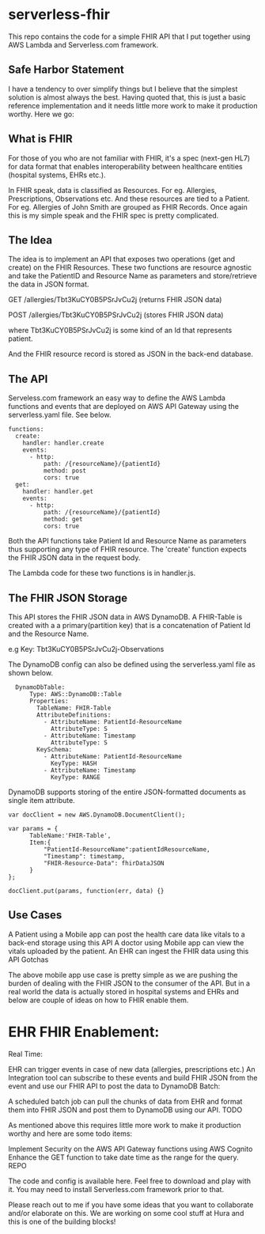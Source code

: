 # serverless-fhir

This repo contains the code for a simple FHIR API that I put together using AWS Lambda and Serverless.com framework.

## Safe Harbor Statement

I have a tendency to over simplify things but I believe that the simplest solution is almost always the best. Having quoted that, this is just a basic reference implementation and it needs little more work to make it production worthy. Here we go:

## What is FHIR

For those of you who are not familiar with FHIR, it's a spec (next-gen HL7) for data format that enables interoperability between healthcare entities (hospital systems, EHRs etc.).

In FHIR speak, data is classified as Resources. For eg. Allergies, Prescriptions, Observations etc. And these resources are tied to a Patient. For eg. Allergies of John Smith are grouped as FHIR Records. Once again this is my simple speak and the FHIR spec is pretty complicated.

## The Idea

The idea is to implement an API that exposes two operations (get and create) on the FHIR Resources. These two functions are resource agnostic and take the PatientID and Resource Name as parameters and store/retrieve the data in JSON format.

GET /allergies/Tbt3KuCY0B5PSrJvCu2j (returns FHIR JSON data)

POST /allergies/Tbt3KuCY0B5PSrJvCu2j (stores FHIR JSON data)

where Tbt3KuCY0B5PSrJvCu2j is some kind of an Id that represents patient.

And the FHIR resource record is stored as JSON in the back-end database.

## The API

Serveless.com framework an easy way to define the AWS Lambda functions and events that are deployed on AWS API Gateway using the serverless.yaml file. See below.

```
functions:
  create:
    handler: handler.create
    events:
      - http:
          path: /{resourceName}/{patientId}
          method: post
          cors: true
  get:
    handler: handler.get
    events:
      - http:
          path: /{resourceName}/{patientId}
          method: get
          cors: true
```
Both the API functions take Patient Id and Resource Name as parameters thus supporting any type of FHIR resource. The 'create' function expects the FHIR JSON data in the request body.

The Lambda code for these two functions is in handler.js.

## The FHIR JSON Storage

This API stores the FHIR JSON data in AWS DynamoDB. A FHIR-Table is created with a a primary(partition key) that is a concatenation of Patient Id and the Resource Name.

e.g Key: Tbt3KuCY0B5PSrJvCu2j-Observations

The DynamoDB config can also be defined using the serverless.yaml file as shown below.

```
  DynamoDbTable:
      Type: AWS::DynamoDB::Table
      Properties:
        TableName: FHIR-Table
        AttributeDefinitions:
          - AttributeName: PatientId-ResourceName
            AttributeType: S
          - AttributeName: Timestamp
            AttributeType: S
        KeySchema:
          - AttributeName: PatientId-ResourceName
            KeyType: HASH
          - AttributeName: Timestamp
            KeyType: RANGE
```
DynamoDB supports storing of the entire JSON-formatted documents as single item attribute.

```
var docClient = new AWS.DynamoDB.DocumentClient();

var params = {
      TableName:'FHIR-Table',
      Item:{
          "PatientId-ResourceName":patientIdResourceName,
          "Timestamp": timestamp,
          "FHIR-Resource-Data": fhirDataJSON
      }
};

docClient.put(params, function(err, data) {}
```
## Use Cases

A Patient using a Mobile app can post the health care data like vitals to a back-end storage using this API
A doctor using Mobile app can view the vitals uploaded by the patient.
An EHR can ingest the FHIR data using this API
Gotchas

The above mobile app use case is pretty simple as we are pushing the burden of dealing with the FHIR JSON to the consumer of the API. But in a real world the data is actually stored in hospital systems and EHRs and below are couple of ideas on how to FHIR enable them.

# EHR FHIR Enablement:

Real Time:

EHR can trigger events in case of new data (allergies, prescriptions etc.)
An Integration tool can subscribe to these events and build FHIR JSON from the event and use our FHIR API to post the data to DynamoDB
Batch:

A scheduled batch job can pull the chunks of data from EHR and format them into FHIR JSON and post them to DynamoDB using our API.
TODO

As mentioned above this requires little more work to make it production worthy and here are some todo items:

Implement Security on the AWS API Gateway functions using AWS Cognito
Enhance the GET function to take date time as the range for the query.
REPO

The code and config is available here. Feel free to download and play with it. You may need to install Serverless.com framework prior to that.

Please reach out to me if you have some ideas that you want to collaborate and/or elaborate on this. We are working on some cool stuff at Hura and this is one of the building blocks!
